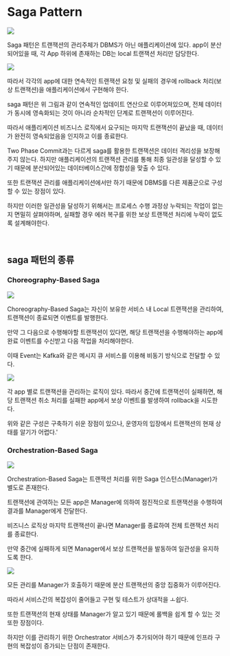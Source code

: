 # Saga Pattern

![](https://img1.daumcdn.net/thumb/R1280x0/?scode=mtistory2&fname=https%3A%2F%2Fblog.kakaocdn.net%2Fdn%2FLiCWK%2Fbtrx07FIYlZ%2F3Jt15icBW8abKVlW40UKd1%2Fimg.png)

Saga 패턴은 트랜잭션의 관리주체가 DBMS가 아닌 애플리케이션에 있다. app이 분산되어있을 때, 각 App 하위에 존재하는 DB는 local 트랜잭션 처리만 담당한다.

![](https://img1.daumcdn.net/thumb/R1280x0/?scode=mtistory2&fname=https%3A%2F%2Fblog.kakaocdn.net%2Fdn%2FlM0vB%2Fbtrx1ITg4Nj%2F4JO3jSBcbbsug1cc2n8hxk%2Fimg.png)

따라서 각각의 app에 대한 연속적인 트랜잭션 요청 및 실패의 경우에 rollback 처리(보상 트랜잭션)을 애플리케이션에서 구현해야 한다.

saga 패턴은 위 그림과 같이 연속적인 업데이트 연산으로 이루어져있으며, 전체 데이터가 동시에 영속화되는 것이 아니라 순차적인 단계로 트랜잭션이 이루어진다.

따라서 애플리케이션 비즈니스 로직에서 요구되는 마지막 트랜잭션이 끝났을 때, 데이터가 완전히 영속되었음을 인지하고 이를 종료한다.

Two Phase Commit과는 다르게 saga를 활용한 트랜잭션은 데이터 격리성을 보장해주지 않는다. 하지만 애플리케이션의 트랜잭션 관리를 통해 최종 일관성을 달성할 수 있기 때문에 분산되어있는 데이터베이스간에 정합성을 맞출 수 있다.

또한 트랜잭션 관리를 애플리케이션에서만 하기 때문에 DBMS를 다른 제품군으로 구성할 수 있는 장점이 있다.

하지만 이러한 일관성을 달성하기 위해서는 프로세스 수행 과정상 누락되는 작업이 없는지 면밀히 살펴야하며, 실패할 경우 에러 복구를 위한 보상 트랜잭션 처리에 누락이 없도록 설계해야한다.

<br>

## saga 패턴의 종류

### Choreography-Based Saga

![](https://img1.daumcdn.net/thumb/R1280x0/?scode=mtistory2&fname=https%3A%2F%2Fblog.kakaocdn.net%2Fdn%2FbJRsvG%2Fbtrx1HthITO%2F1RmKKioRKJYEILMpuhusO1%2Fimg.png)

Choreography-Based Saga는 자신이 보유한 서비스 내 Local 트랜잭션을 관리하여, 트랜잭션이 종료되면 이벤트를 발행한다.

만약 그 다음으로 수행해야할 트랜잭션이 있다면, 해당 트랜잭션을 수행해야하는 app에 완료 이벤트를 수신받고 다음 작업을 처리해야한다.

이때 Event는 Kafka와 같은 메시지 큐 서비스를 이용해 비동기 방식으로 전달할 수 있다.

![](https://img1.daumcdn.net/thumb/R1280x0/?scode=mtistory2&fname=https%3A%2F%2Fblog.kakaocdn.net%2Fdn%2FbQWoIC%2Fbtrx1Jdy2pS%2FgmtWWcOH2AkuQw3Hl71k9k%2Fimg.png)

각 app 별로 트랜잭션을 관리하는 로직이 있다. 따라서 중간에 트랜잭션이 실패하면, 해당 트랜잭션 취소 처리를 실패한 app에서 보상 이벤트를 발생하여 rollback을 시도한다.

위와 같은 구성은 구축하기 쉬운 장점이 있으나, 운영자의 입장에서 트랜잭션의 현재 상태를 알기가 어렵다.'


### Orchestration-Based Saga

![](https://img1.daumcdn.net/thumb/R1280x0/?scode=mtistory2&fname=https%3A%2F%2Fblog.kakaocdn.net%2Fdn%2FdExzXU%2FbtrxXoWwu3A%2Fe2Yswn7fe6Kb4slODML6k1%2Fimg.pnghttps://img1.daumcdn.net/thumb/R1280x0/?scode=mtistory2&fname=https%3A%2F%2Fblog.kakaocdn.net%2Fdn%2FdExzXU%2FbtrxXoWwu3A%2Fe2Yswn7fe6Kb4slODML6k1%2Fimg.png)

Orchestration-Based Saga는 트랜잭션 처리를 위한 Saga 인스턴스(Manager)가 별도로 존재한다.

트랜잭션에 관여하는 모든 app은 Manager에 의하여 점진적으로 트랜잭션을 수행하여 결과를 Manager에게 전달한다.

비즈니스 로직상 마지막 트랜잭션이 끝나면 Manager를 종료하여 전체 트랜잭션 처리를 종료한다.

만약 중간에 실패하게 되면 Manager에서 보상 트랜잭션을 발동하여 일관성을 유지하도록 한다.

![](https://img1.daumcdn.net/thumb/R1280x0/?scode=mtistory2&fname=https%3A%2F%2Fblog.kakaocdn.net%2Fdn%2FcebMKJ%2FbtrxYbWV7K6%2FtxEgJYtWdXRovRYiklw7xK%2Fimg.png)

모든 관리를 Manager가 호출하기 때문에 분산 트랜잭션의 중앙 집중화가 이루어진다.

따라서 서비스간의 복잡성이 줄어들고 구현 및 테스트가 상대적을 ㅗ쉽다.

또한 트랜잭션의 현재 상태를 Manager가 알고 있기 때문에 롤백을 쉽게 할 수 있는 것 또한 장점이다.

하지만 이를 관리하기 위한 Orchestrator 서비스가 추가되어야 하기 때문에 인프라 구현의 복잡성이 증가되는 단점이 존재한다.